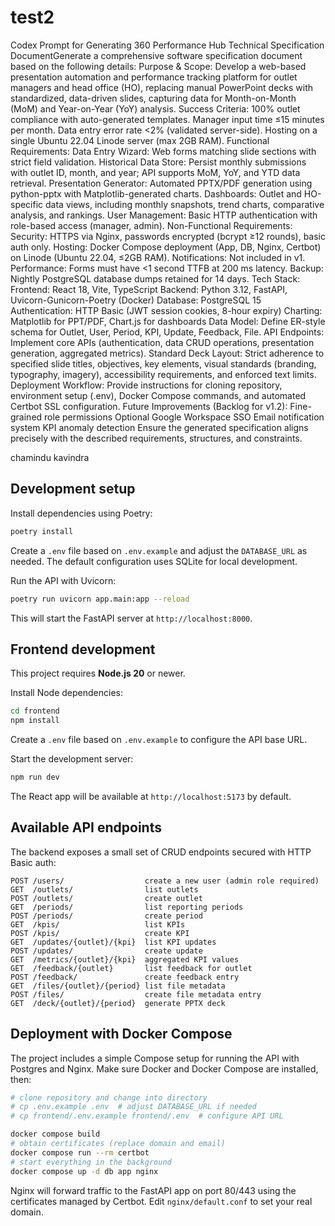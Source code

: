# test2
Codex Prompt for Generating 360 Performance Hub Technical Specification DocumentGenerate a comprehensive software specification document based on the following details:
Purpose & Scope:
Develop a web-based presentation automation and performance tracking platform for outlet managers and head office (HO), replacing manual PowerPoint decks with standardized, data-driven slides, capturing data for Month-on-Month (MoM) and Year-on-Year (YoY) analysis.
Success Criteria:
100% outlet compliance with auto-generated templates.
Manager input time ≤15 minutes per month.
Data entry error rate <2% (validated server-side).
Hosting on a single Ubuntu 22.04 Linode server (max 2GB RAM).
Functional Requirements:
Data Entry Wizard: Web forms matching slide sections with strict field validation.
Historical Data Store: Persist monthly submissions with outlet ID, month, and year; API supports MoM, YoY, and YTD data retrieval.
Presentation Generator: Automated PPTX/PDF generation using python-pptx with Matplotlib-generated charts.
Dashboards: Outlet and HO-specific data views, including monthly snapshots, trend charts, comparative analysis, and rankings.
User Management: Basic HTTP authentication with role-based access (manager, admin).
Non-Functional Requirements:
Security: HTTPS via Nginx, passwords encrypted (bcrypt ≥12 rounds), basic auth only.
Hosting: Docker Compose deployment (App, DB, Nginx, Certbot) on Linode (Ubuntu 22.04, ≤2GB RAM).
Notifications: Not included in v1.
Performance: Forms must have <1 second TTFB at 200 ms latency.
Backup: Nightly PostgreSQL database dumps retained for 14 days.
Tech Stack:
Frontend: React 18, Vite, TypeScript
Backend: Python 3.12, FastAPI, Uvicorn-Gunicorn-Poetry (Docker)
Database: PostgreSQL 15
Authentication: HTTP Basic (JWT session cookies, 8-hour expiry)
Charting: Matplotlib for PPT/PDF, Chart.js for dashboards
Data Model:
Define ER-style schema for Outlet, User, Period, KPI, Update, Feedback, File.
API Endpoints:
Implement core APIs (authentication, data CRUD operations, presentation generation, aggregated metrics).
Standard Deck Layout:
Strict adherence to specified slide titles, objectives, key elements, visual standards (branding, typography, imagery), accessibility requirements, and enforced text limits.
Deployment Workflow:
Provide instructions for cloning repository, environment setup (.env), Docker Compose commands, and automated Certbot SSL configuration.
Future Improvements (Backlog for v1.2):
Fine-grained role permissions
Optional Google Workspace SSO
Email notification system
KPI anomaly detection
Ensure the generated specification aligns precisely with the described requirements, structures, and constraints.

chamindu kavindra

## Development setup

Install dependencies using Poetry:

```bash
poetry install
```

Create a `.env` file based on `.env.example` and adjust the `DATABASE_URL` as needed. The default configuration uses SQLite for local development.

Run the API with Uvicorn:

```bash
poetry run uvicorn app.main:app --reload
```

This will start the FastAPI server at `http://localhost:8000`.

## Frontend development

This project requires **Node.js 20** or newer.

Install Node dependencies:

```bash
cd frontend
npm install
```

Create a `.env` file based on `.env.example` to configure the API base URL.

Start the development server:

```bash
npm run dev
```

The React app will be available at `http://localhost:5173` by default.

## Available API endpoints

The backend exposes a small set of CRUD endpoints secured with HTTP Basic auth:

```
POST /users/                  create a new user (admin role required)
GET  /outlets/                list outlets
POST /outlets/                create outlet
GET  /periods/                list reporting periods
POST /periods/                create period
GET  /kpis/                   list KPIs
POST /kpis/                   create KPI
GET  /updates/{outlet}/{kpi}  list KPI updates
POST /updates/                create update
GET  /metrics/{outlet}/{kpi}  aggregated KPI values
GET  /feedback/{outlet}       list feedback for outlet
POST /feedback/               create feedback entry
GET  /files/{outlet}/{period} list file metadata
POST /files/                  create file metadata entry
GET  /deck/{outlet}/{period}  generate PPTX deck
```

## Deployment with Docker Compose

The project includes a simple Compose setup for running the API with Postgres and Nginx.
Make sure Docker and Docker Compose are installed, then:

```bash
# clone repository and change into directory
# cp .env.example .env  # adjust DATABASE_URL if needed
# cp frontend/.env.example frontend/.env  # configure API URL

docker compose build
# obtain certificates (replace domain and email)
docker compose run --rm certbot
# start everything in the background
docker compose up -d db app nginx
```

Nginx will forward traffic to the FastAPI app on port 80/443 using the certificates
managed by Certbot. Edit `nginx/default.conf` to set your real domain.
